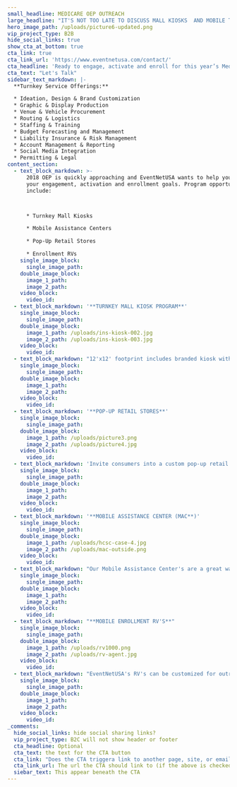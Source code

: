 ```yaml
---
small_headline: MEDICARE OEP OUTREACH
large_headline: "IT'S NOT TOO LATE TO DISCUSS MALL KIOSKS  AND MOBILE TRAILERS FOR THIS YEAR'S OEP"
hero_image_path: /uploads/picture6-updated.png
vip_project_type: B2B
hide_social_links: true
show_cta_at_bottom: true
cta_link: true
cta_link_url: 'https://www.eventnetusa.com/contact/'
cta_headline: 'Ready to engage, activate and enroll for this year’s Medicare OEP?'
cta_text: "Let's Talk"
sidebar_text_markdown: |-
  **Turnkey Service Offerings:**

  * Ideation, Design & Brand Customization
  * Graphic & Display Production
  * Venue & Vehicle Procurement
  * Routing & Logistics
  * Staffing & Training
  * Budget Forecasting and Management
  * Liability Insurance & Risk Management
  * Account Management & Reporting
  * Social Media Integration
  * Permitting & Legal
content_section:
  - text_block_markdown: >-
      2018 OEP is quickly approaching and EventNetUSA wants to help you reach
      your engagement, activation and enrollment goals. Program opportunities
      include:



      * Turnkey Mall Kiosks

      * Mobile Assistance Centers

      * Pop-Up Retail Stores

      * Enrollment RVs
    single_image_block:
      single_image_path:
    double_image_block:
      image_1_path:
      image_2_path:
    video_block:
      video_id:
  - text_block_markdown: '**TURNKEY MALL KIOSK PROGRAM**'
    single_image_block:
      single_image_path:
    double_image_block:
      image_1_path: /uploads/ins-kiosk-002.jpg
      image_2_path: /uploads/ins-kiosk-003.jpg
    video_block:
      video_id:
  - text_block_markdown: "12'x12' footprint includes branded kiosk with monitor, flooring and meeting table with chairs. EventNetUSA will secure malls in your targeted zip codes and provide trained staff/greeters upon request."
    single_image_block:
      single_image_path:
    double_image_block:
      image_1_path:
      image_2_path:
    video_block:
      video_id:
  - text_block_markdown: '**POP-UP RETAIL STORES**'
    single_image_block:
      single_image_path:
    double_image_block:
      image_1_path: /uploads/picture3.png
      image_2_path: /uploads/picture4.jpg
    video_block:
      video_id:
  - text_block_markdown: 'Invite consumers into a custom pop-up retail store to learn about plan and product offerings and meet with your licensed brokers. Turnkey services include space lease, custom build out, staffing upon request, etc.&nbsp;'
    single_image_block:
      single_image_path:
    double_image_block:
      image_1_path:
      image_2_path:
    video_block:
      video_id:
  - text_block_markdown: '**MOBILE ASSISTANCE CENTER (MAC**)'
    single_image_block:
      single_image_path:
    double_image_block:
      image_1_path: /uploads/hcsc-case-4.jpg
      image_2_path: /uploads/mac-outside.png
    video_block:
      video_id:
  - text_block_markdown: "Our Mobile Assistance Center's are a great way to reach consumers around the community to discuss plan and produce offerings. Easily towed by an SUV or truck with trailer hitch, the MAC unit is versatile for indoor or outdoor set-ups. MAC units include seating for 9 people, drop-down monitor, iPads and multiple power options. Routing and staffing available upon request.&nbsp;"
    single_image_block:
      single_image_path:
    double_image_block:
      image_1_path:
      image_2_path:
    video_block:
      video_id:
  - text_block_markdown: "**MOBILE ENROLLMENT RV'S**"
    single_image_block:
      single_image_path:
    double_image_block:
      image_1_path: /uploads/rv1000.png
      image_2_path: /uploads/rv-agent.jpg
    video_block:
      video_id:
  - text_block_markdown: "EventNetUSA's RV's can be customized for outreach, enrollment, gap closing, etc. With over 10 years experience in producing and managing RV programs for insurance providers, we are ready to hit the road to support your goals for OEP.&nbsp;\n\n\\*Available in select markets only.\n\n&nbsp;\n\n**Note: EventNetUSA cannot guarantee that all client requests will be fulfilled and ready to open by Medicare OEP due to availability of fleet vehicles and mall displays as pictured above.**"
    single_image_block:
      single_image_path:
    double_image_block:
      image_1_path:
      image_2_path:
    video_block:
      video_id:
_comments:
  hide_social_links: hide social sharing links?
  vip_project_type: B2C will not show header or footer
  cta_headline: Optional
  cta_text: the text for the CTA button
  cta_link: "Does the CTA triggera link to another page, site, or email? (note: use 'mailto:info@eventnetusa.com' format for an email address)"
  cta_link_url: The url the CTA should link to (if the above is checked)
  siebar_text: This appear beneath the CTA
---
```

